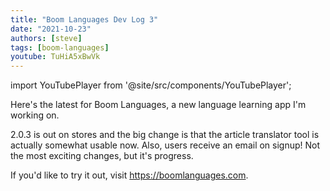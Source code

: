 ```yaml
---
title: "Boom Languages Dev Log 3"
date: "2021-10-23"
authors: [steve]
tags: [boom-languages]
youtube: TuHiA5xBwVk
---
```


import YouTubePlayer from '@site/src/components/YouTubePlayer';

<YouTubePlayer youtubeLink={frontMatter.youtube} />

Here's the latest for Boom Languages, a new language learning app I'm working on.

2.0.3 is out on stores and the big change is that the article translator tool is actually somewhat usable now. Also, users receive an email on signup! Not the most exciting changes, but it's progress.

If you'd like to try it out, visit https://boomlanguages.com.